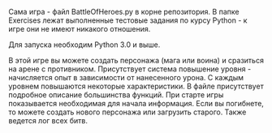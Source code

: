 Сама игра - файл BattleOfHeroes.py в корне репозитория.
В папке Exercises лежат выполненные тестовые задания по курсу Python - к игре они не имеют никакого отношения.

Для запуска необходим Python 3.0 и выше.

В этой игре вы можете создать персонажа (мага или воина) и сразиться на арене с противником.
Присутствует система повышение уровня - начисляется опыт в зависимости от нанесенного урона.
С каждым уровнем повышаются некоторые характеристики.
В файле присутствует подробное описание большинства функций.
При старте игры показывается необходимая для начала информация.
Если вы погибнете, то можете создать нового персонажа или загрузить старого.
Также ведется лог всех битв.